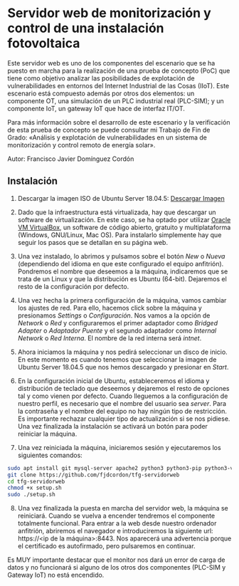 Servidor web de monitorización y control de una instalación fotovoltaica
=============

Este servidor web es uno de los componentes del escenario que se ha puesto en marcha para la realización de una prueba de concepto (PoC) que tiene como objetivo analizar las posibilidades de explotación de vulnerabilidades en entornos del Internet Industrial de las Cosas (IIoT). Este escenario está compuesto además por otros dos elementos: un componente OT, una simulación de un PLC industrial real (PLC-SIM); y un componente IoT, un gateway IoT que hace de interfaz IT/OT.

Para más información sobre el desarrollo de este escenario y la verificación de esta prueba de concepto se puede consultar mi Trabajo de Fin de Grado: «Análisis y explotación de vulnerabilidades en un sistema de monitorización y control remoto de energía solar».

Autor: Francisco Javier Domínguez Cordón

Instalación
-------------

1. Descargar la imagen ISO de Ubuntu Server 18.04.5: [Descargar Imagen](https://old-releases.ubuntu.com/releases/18.04.5/ubuntu-18.04-live-server-amd64.iso)

2. Dado que la infraestructura está virtualizada, hay que descargar un software de virtualización. En este caso, se ha optado por utilizar [Oracle VM VirtualBox](https://www.virtualbox.org/), un software de código abierto, gratuito y multiplataforma (Windows, GNU/Linux, Mac OS). Para instalarlo simplemente hay que seguir los pasos que se detallan en su página web.

3. Una vez instalado, lo abrimos y pulsamos sobre el botón *New* o *Nueva* (dependiendo del idioma en que este configurado el equipo anfitrión). Pondremos el nombre que deseemos a la máquina, indicaremos que se trata de un Linux y que la distribución es Ubuntu (64-bit). Dejaremos el resto de la configuración por defecto.

4. Una vez hecha la primera configuración de la máquina, vamos cambiar los ajustes de red. Para ello, hacemos click sobre la máquina y presionamos *Settings* o *Configuración*. Nos vamos a la opción de *Network* o *Red* y configuraremos el primer adaptador como *Bridged Adapter* o *Adaptador Puente* y el segundo adaptador como *Internal Network* o *Red Interna*. El nombre de la red interna será *intnet*.

5. Ahora iniciamos la máquina y nos pedirá seleccionar un disco de inicio. En este momento es cuando tenemos que seleccionar la imagen de Ubuntu Server 18.04.5 que nos hemos descargado y presionar en *Start*.

6. En la configuración inicial de Ubuntu, estableceremos el idioma y distribución de teclado que deseemos y dejaremos el resto de opciones tal y como vienen por defecto. Cuando lleguemos a la configuración de nuestro perfil, es necesario que el nombre del usuario sea *server*. Para la contraseña y el nombre del equipo no hay ningún tipo de restricción. Es importante rechazar cualquier tipo de actualización si se nos pidiese. Una vez finalizada la instalación se activará un botón para poder reiniciar la máquina.

7. Una vez reiniciada la máquina, iniciaremos sesión y ejecutaremos los siguientes comandos:

```bash
sudo apt install git mysql-server apache2 python3 python3-pip python3-venv libapache2-mod-wsgi-py3
git clone https://github.com/fjdcordon/tfg-servidorweb
cd tfg-servidorweb
chmod +x setup.sh
sudo ./setup.sh
```
8. Una vez finalizada la puesta en marcha del servidor web, la máquina se reiniciará. Cuando se vuelva a encender tendremos el componente totalmente funcional. Para entrar a la web desde nuestro ordenador anfitrión, abriremos el navegador e introduciremos la siguiente url: https://<ip de la máquina>:8443. Nos aparecerá una advertencia porque el certificado es autofirmado, pero pulsaremos en continuar. 

Es MUY importante destacar que el monitor nos dará un error de carga de datos y no funcionará si alguno de los otros dos componentes (PLC-SIM y Gateway IoT) no está encendido.
